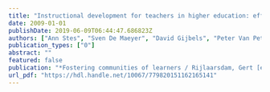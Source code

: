 ```yaml
---
title: "Instructional development for teachers in higher education: effects on student's study approaches and learning outcomes"
date: 2009-01-01
publishDate: 2019-06-09T06:44:47.686823Z
authors: ["Ann Stes", "Sven De Maeyer", "David Gijbels", "Peter Van Petegem"]
publication_types: ["0"]
abstract: ""
featured: false
publication: "*Fostering communities of learners / Rijlaarsdam, Gert [edit.]*"
url_pdf: "https://hdl.handle.net/10067/779820151162165141"
---
```


